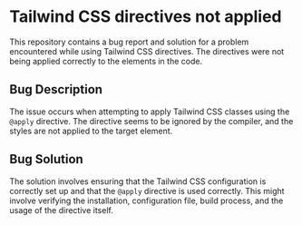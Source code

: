 # Tailwind CSS directives not applied

This repository contains a bug report and solution for a problem encountered while using Tailwind CSS directives. The directives were not being applied correctly to the elements in the code. 

## Bug Description

The issue occurs when attempting to apply Tailwind CSS classes using the `@apply` directive. The directive seems to be ignored by the compiler, and the styles are not applied to the target element.

## Bug Solution

The solution involves ensuring that the Tailwind CSS configuration is correctly set up and that the `@apply` directive is used correctly. This might involve verifying the installation, configuration file, build process, and the usage of the directive itself.